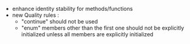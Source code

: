 - enhance identity stability for methods/functions
- new Quality rules :
  - "continue" should not be used
  - "enum" members other than the first one should not be explicitly initialized unless all members are explicitly initialized
